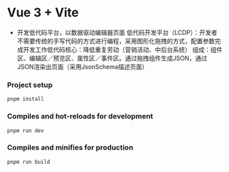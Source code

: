 # Vue 3 + Vite

* 开发低代码平台，以数据驱动编辑器页面 低代码开发平台（LCDP）：开发者不需要传统的手写代码的方式进行编程，采用图形化拖拽的方式，配置参数完成开发工作低代码核心：降低重复劳动（营销活动、中后台系统） 组成：组件区、编辑区／预览区、属性区／事件区。通过拖拽组件生成JSON，通过JSON渲染出页面（采用JsonSchema描述页面）

### Project setup
``` 
pnpm install
```
### Compiles and hot-reloads for development
```
pnpm run dev
```

### Compiles and minifies for production
```
pnpm run build
```
